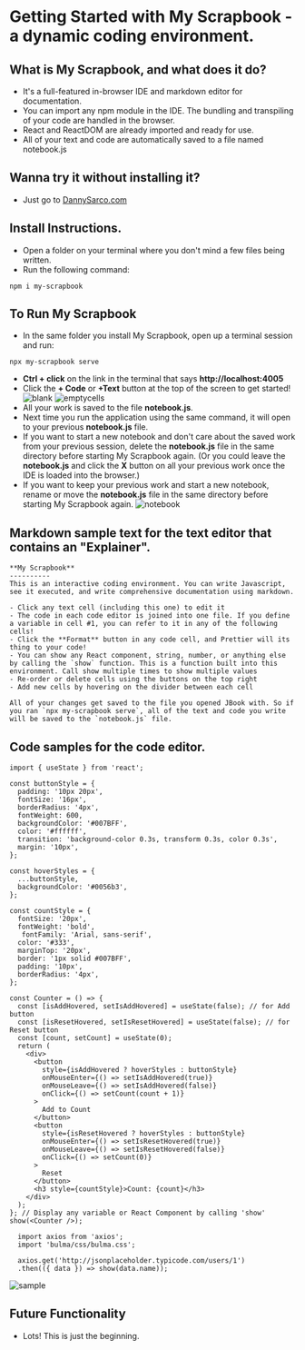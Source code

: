 # Getting Started with My Scrapbook - a dynamic coding environment.


## What is My Scrapbook, and what does it do?

- It's a full-featured in-browser IDE and markdown editor for documentation.
- You can import any npm module in the IDE. The bundling and transpiling of your code are handled in the browser.
- React and ReactDOM are already imported and ready for use.
- All of your text and code are automatically saved to a file named notebook.js

## Wanna try it without installing it?
- Just go to [DannySarco.com](https://dannysarco.com)

## Install Instructions.

- Open a folder on your terminal where you don't mind a few files being written.
- Run the following command:
```
npm i my-scrapbook
```
## To Run My Scrapbook

- In the same folder you install My Scrapbook, open up a terminal session and run:

```
npx my-scrapbook serve
```
- **Ctrl + click** on the link in the terminal that says **http://localhost:4005**
- Click the **+ Code** or **+Text** button at the top of the screen to get started!
  ![blank](https://github.com/dannysarco/code-editor/assets/54184032/5f32d564-f338-42d8-bacc-4b5a881dcc0e)
  ![emptycells](https://github.com/dannysarco/code-editor/assets/54184032/f1aafc94-92c7-4bd2-b6df-07c76eb3b889)
- All your work is saved to the file **notebook.js**.
- Next time you run the application using the same command, it will open to your previous **notebook.js** file.
- If you want to start a new notebook and don't care about the saved work from your previous session, delete the **notebook.js** file in the same directory before starting My Scrapbook again. (Or you could leave the **notebook.js** and click the **X** button on all your previous work once the IDE is loaded into the browser.)
- If you want to keep your previous work and start a new notebook, rename or move the **notebook.js** file in the same directory before starting My Scrapbook again.
![notebook](https://github.com/dannysarco/code-editor/assets/54184032/2a840f72-1afa-4566-a714-005eee0af76a)


## Markdown sample text for the text editor that contains an "Explainer".

```
**My Scrapbook** 
----------
This is an interactive coding environment. You can write Javascript, see it executed, and write comprehensive documentation using markdown. 

- Click any text cell (including this one) to edit it 
- The code in each code editor is joined into one file. If you define a variable in cell #1, you can refer to it in any of the following cells!
- Click the **Format** button in any code cell, and Prettier will its thing to your code!
- You can show any React component, string, number, or anything else by calling the `show` function. This is a function built into this environment. Call show multiple times to show multiple values
- Re-order or delete cells using the buttons on the top right
- Add new cells by hovering on the divider between each cell

All of your changes get saved to the file you opened JBook with. So if you ran `npx my-scrapbook serve`, all of the text and code you write will be saved to the `notebook.js` file.

```

## Code samples for the code editor.

```
import { useState } from 'react';

const buttonStyle = {
  padding: '10px 20px',
  fontSize: '16px',
  borderRadius: '4px',
  fontWeight: 600,
  backgroundColor: '#007BFF',
  color: '#ffffff',
  transition: 'background-color 0.3s, transform 0.3s, color 0.3s',
  margin: '10px',
};

const hoverStyles = {
  ...buttonStyle,
  backgroundColor: '#0056b3',
};

const countStyle = {
  fontSize: '20px',
  fontWeight: 'bold',
   fontFamily: 'Arial, sans-serif',
  color: '#333',
  marginTop: '20px',
  border: '1px solid #007BFF',
  padding: '10px',
  borderRadius: '4px',
};

const Counter = () => {
  const [isAddHovered, setIsAddHovered] = useState(false); // for Add button
  const [isResetHovered, setIsResetHovered] = useState(false); // for Reset button
  const [count, setCount] = useState(0);
  return (
    <div>
      <button
        style={isAddHovered ? hoverStyles : buttonStyle}
        onMouseEnter={() => setIsAddHovered(true)}
        onMouseLeave={() => setIsAddHovered(false)}
        onClick={() => setCount(count + 1)}
      >
        Add to Count
      </button>
      <button
        style={isResetHovered ? hoverStyles : buttonStyle}
        onMouseEnter={() => setIsResetHovered(true)}
        onMouseLeave={() => setIsResetHovered(false)}
        onClick={() => setCount(0)}
      >
        Reset
      </button>
      <h3 style={countStyle}>Count: {count}</h3>
    </div>
  );
}; // Display any variable or React Component by calling 'show'
show(<Counter />);

```

```
  import axios from 'axios';
  import 'bulma/css/bulma.css';

  axios.get('http://jsonplaceholder.typicode.com/users/1')
  .then(({ data }) => show(data.name));
```
![sample](https://github.com/dannysarco/code-editor/assets/54184032/ff98a6a8-d055-40a1-a2c7-836bb4f24e8a)

## Future Functionality

- Lots! This is just the beginning.


